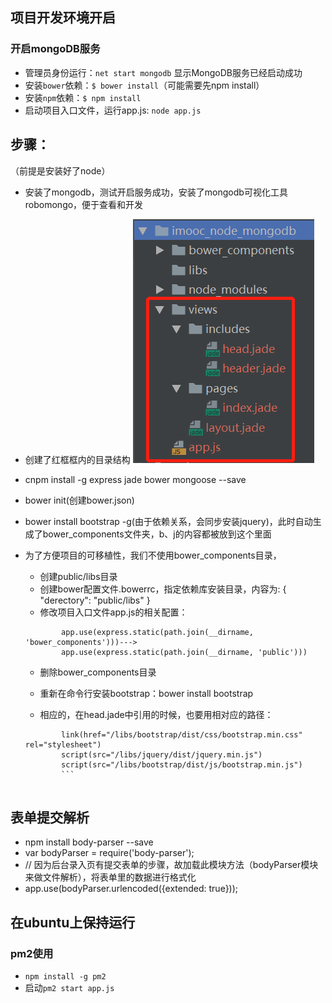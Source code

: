 ## 项目开发环境开启
### 开启mongoDB服务
- 管理员身份运行：`net start mongodb` 显示MongoDB服务已经启动成功
- 安装`bower`依赖：`$ bower install`（可能需要先npm install）
- 安装`npm`依赖：`$ npm install`
- 启动项目入口文件，运行app.js: `node app.js`

## 步骤：
（前提是安装好了node）
- 安装了mongodb，测试开启服务成功，安装了mongodb可视化工具robomongo，便于查看和开发

- 创建了红框框内的目录结构
![](./md_images/dir_structor.png)

- cnpm install -g express jade bower mongoose --save
- bower init(创建bower.json)
- bower install bootstrap -g(由于依赖关系，会同步安装jquery)，此时自动生成了bower_components文件夹，b、j的内容都被放到这个里面

- 为了方便项目的可移植性，我们不使用bower_components目录，
	- 创建public/libs目录
	- 创建bower配置文件.bowerrc，指定依赖库安装目录，内容为:
			{
			  "derectory": "public/libs"
			}
	- 修改项目入口文件app.js的相关配置：
	```
			app.use(express.static(path.join(__dirname, 'bower_components')))--->
			app.use(express.static(path.join(__dirname, 'public')))
	```
	- 删除bower_components目录
	- 重新在命令行安装bootstrap：bower install bootstrap

	- 相应的，在head.jade中引用的时候，也要用相对应的路径：
	```
			link(href="/libs/bootstrap/dist/css/bootstrap.min.css" rel="stylesheet")
			script(src="/libs/jquery/dist/jquery.min.js")
			script(src="/libs/bootstrap/dist/js/bootstrap.min.js")
			```


## 表单提交解析
- npm install body-parser --save
- var bodyParser = require('body-parser');
- // 因为后台录入页有提交表单的步骤，故加载此模块方法（bodyParser模块来做文件解析），将表单里的数据进行格式化
- app.use(bodyParser.urlencoded({extended: true}));

## 在ubuntu上保持运行

### pm2使用
- `npm install -g pm2`
- 启动`pm2 start app.js`


